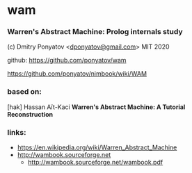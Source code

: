 # wam
### Warren's Abstract Machine: Prolog internals study

(c) Dmitry Ponyatov <<dponyatov@gmail.com>> MIT 2020

github: https://github.com/ponyatov/wam

https://github.com/ponyatov/nimbook/wiki/WAM

### based on:

[hak] Hassan Aït-Kaci **Warren's Abstract Machine: A Tutorial Reconstruction**

### links:

* https://en.wikipedia.org/wiki/Warren_Abstract_Machine
* http://wambook.sourceforge.net
  * http://wambook.sourceforge.net/wambook.pdf
